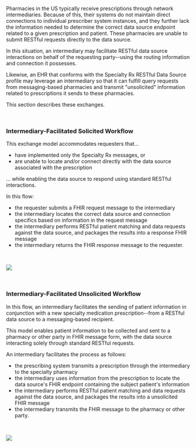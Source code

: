 Pharmacies in the US typically receive prescriptions through network intermediaries. Because of this, their systems do not maintain direct connections to individual prescriber system instances, and they further lack the information needed to determine the correct data source endpoint related to a given prescription and patient. These pharmacies are unable to submit RESTful requests directly to the data source.

In this situation, an intermediary may facilitate RESTful data source interactions on behalf of the requesting party--using the routing information and connection it possesses. 

Likewise, an EHR that conforms with the Specialty Rx RESTful Data Source profile may leverage an intermediary so that it can fulfill query requests from messaging-based pharmacies and transmit "unsolicited" information related to prescriptions it sends to these pharmacies.

This section describes these exchanges. 

<br>

### Intermediary-Facilitated Solicited Workflow

This exchange model accommodates requesters that... 

- have implemented only the Specialty Rx messages, or
- are unable to locate and/or connect directly with the data source associated with the prescription

... while enabling the data source to respond using standard RESTful interactions.

In this flow: 

- the requester submits a FHIR request message to the intermediary
- the intermediary locates the correct data source and connection specifics based on information in the request message
- the intermediary performs RESTful patient matching and data requests against the data source, and packages the results into a response FHIR message
- the intermediary returns the FHIR response message to the requester.

<br>

<div><p>
  <img src="high-level-exchange-flow-solicited-facilitated-rest.png" style="float:none"> 
    </p>
</div>

<br>

### Intermediary-Facilitated Unsolicited Workflow

In this flow, an intermediary facilitates the sending of patient information in conjunction with a new specialty medication prescription--from a RESTful data source to a messaging-based recipient.

This model enables patient information to be collected and sent to a pharmacy or other party in FHIR message form, with the data source interacting solely through standard RESTful requests.

An intermediary facilitates the process as follows: 

- the prescribing system transmits a prescription through the intermediary to the specialty pharmacy
- the intermediary uses information from the prescription to locate the data source's FHIR endpoint containing the subject patient's information
- the intermediary performs RESTful patient matching and data requests against the data source, and packages the results into a unsolicited FHIR message
- the intermediary transmits the FHIR message to the pharmacy or other party.

<br>

<div><p>
  <img src="high-level-exchange-flow-unsolicited-facilitated-rest.png" style="float:none"> 
    </p>
</div>
<br>